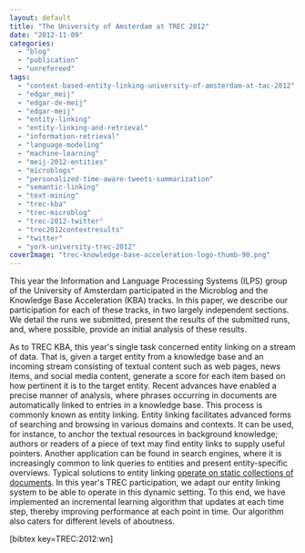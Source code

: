 ```yaml
---
layout: default
title: "The University of Amsterdam at TREC 2012"
date: "2012-11-09"
categories:
  - "blog"
  - "publication"
  - "unrefereed"
tags:
  - "context-based-entity-linking-university-of-amsterdam-at-tac-2012"
  - "edgar_meij"
  - "edgar-de-meij"
  - "edgar-meij"
  - "entity-linking"
  - "entity-linking-and-retrieval"
  - "information-retrieval"
  - "language-modeling"
  - "machine-learning"
  - "meij-2012-entities"
  - "microblogs"
  - "personalized-time-aware-tweets-summarization"
  - "semantic-linking"
  - "text-mining"
  - "trec-kba"
  - "trec-microblog"
  - "trec-2012-twitter"
  - "trec2012contextresults"
  - "twitter"
  - "york-university-trec-2012"
coverImage: "trec-knowledge-base-acceleration-logo-thumb-90.png"
---
```


This year the Information and Language Processing Systems (ILPS) group of the University of Amsterdam participated in the Microblog and the Knowledge Base Acceleration (KBA) tracks. <!--more-->In this paper, we describe our participation for each of these tracks, in two largely independent sections. We detail the runs we submitted, present the results of the submitted runs, and, where possible, provide an initial analysis of these results.

As to TREC KBA, this year's single task concerned entity linking on a stream of data. That is, given a target entity from a knowledge base and an incoming stream consisting of textual content such as web pages, news items, and social media content, generate a score for each item based on how pertinent it is to the target entity. Recent advances have enabled a precise manner of analysis, where phrases occurring in documents are automatically linked to entries in a knowledge base. This process is commonly known as entity linking. Entity linking facilitates advanced forms of searching and browsing in various domains and contexts. It can be used, for instance, to anchor the textual resources in background knowledge; authors or readers of a piece of text may find entity links to supply useful pointers. Another application can be found in search engines, where it is increasingly common to link queries to entities and present entity-specific overviews. Typical solutions to entity linking [operate on static collections of documents](http://edgar.meij.pro/adding-semantics-microblogs/ "Adding Semantics to Microblog Posts"). In this year's TREC participation, we adapt our entity linking system to be able to operate in this dynamic setting. To this end, we have implemented an incremental learning algorithm that updates at each time step, thereby improving performance at each point in time. Our algorithm also caters for different levels of aboutness.

\[bibtex key=TREC:2012:wn\]
